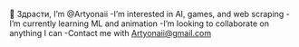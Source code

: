 👋 Здрасти, I’m @Artyonaii
-I’m interested in AI, games, and web scraping
-I’m currently learning ML and animation
-I’m looking to collaborate on anything I can
-Contact me with Artyonaii@gmail.com
